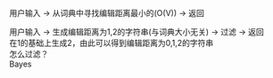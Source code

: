 用户输入 -> 从词典中寻找编辑距离最小的(O(V)) -> 返回   
   
   
用户输入 -> 生成编辑距离为1,2的字符串(与词典大小无关) -> 过滤 -> 返回   
在1的基础上生成2，由此可以得到编辑距离为0,1,2的字符串    
怎么过滤？   
Bayes    

